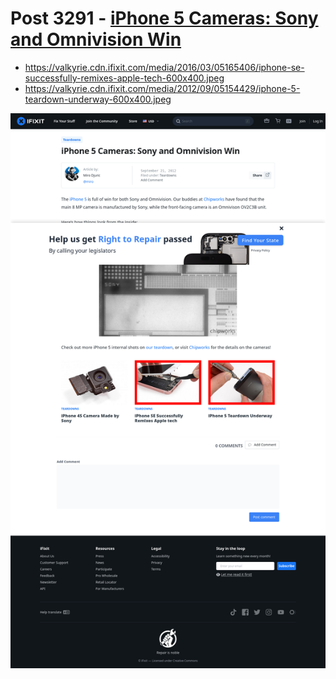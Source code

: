 # Post 3291 - [iPhone 5 Cameras: Sony and Omnivision Win](https://www.ifixit.com/News/3291/iphone-5-cameras-sony-and-omnivision-win)

- https://valkyrie.cdn.ifixit.com/media/2016/03/05165406/iphone-se-successfully-remixes-apple-tech-600x400.jpeg
- https://valkyrie.cdn.ifixit.com/media/2012/09/05154429/iphone-5-teardown-underway-600x400.jpeg

![screencap](screenshots/45ad5695-e80f-4a1d-b869-5a0086b21493.png)
